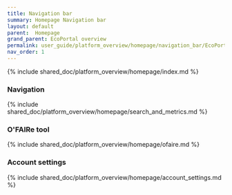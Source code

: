```yaml
---
title: Navigation bar
summary: Homepage Navigation bar
layout: default
parent:  Homepage
grand_parent: EcoPortal overview
permalink: user_guide/platform_overview/homepage/navigation_bar/EcoPortal
nav_order: 1
---
```




{% include shared_doc/platform_overview/homepage/index.md  %}

### Navigation
{% include shared_doc/platform_overview/homepage/search_and_metrics.md  %}

### O'FAIRe tool
{% include shared_doc/platform_overview/homepage/ofaire.md  %}

### Account settings
{% include shared_doc/platform_overview/homepage/account_settings.md  %}

